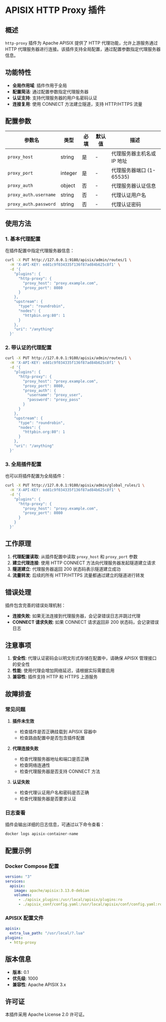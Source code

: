 # APISIX HTTP Proxy 插件

## 概述

`http-proxy` 插件为 Apache APISIX 提供了 HTTP 代理功能，允许上游服务通过 HTTP 代理服务器进行连接。该插件支持全局配置，通过配置参数指定代理服务器信息。

## 功能特性

- **全局作用域**: 插件作用于全局
- **配置简洁**: 通过配置参数指定代理服务器
- **认证支持**: 支持代理服务器的用户名密码认证  
- **连接复用**: 使用 CONNECT 方法建立隧道，支持 HTTP/HTTPS 流量

## 配置参数

| 参数名 | 类型 | 必填 | 默认值 | 描述 |
|--------|------|------|--------|------|
| `proxy_host` | string | 是 | - | 代理服务器主机名或 IP 地址 |
| `proxy_port` | integer | 是 | - | 代理服务器端口 (1-65535) |
| `proxy_auth` | object | 否 | - | 代理服务器认证信息 |
| `proxy_auth.username` | string | 否 | - | 代理认证用户名 |
| `proxy_auth.password` | string | 否 | - | 代理认证密码 |

## 使用方法

### 1. 基本代理配置

在插件配置中指定代理服务器信息：

```bash
curl -X PUT http://127.0.0.1:9180/apisix/admin/routes/1 \
  -H 'X-API-KEY: edd1c9f034335f136f87ad84b625c8f1' \
  -d '{
    "plugins": {
      "http-proxy": {
        "proxy_host": "proxy.example.com",
        "proxy_port": 8080
      }
    },
    "upstream": {
      "type": "roundrobin",
      "nodes": {
        "httpbin.org:80": 1
      }
    },
    "uri": "/anything"
  }'
```

### 2. 带认证的代理配置

```bash
curl -X PUT http://127.0.0.1:9180/apisix/admin/routes/1 \
  -H 'X-API-KEY: edd1c9f034335f136f87ad84b625c8f1' \
  -d '{
    "plugins": {
      "http-proxy": {
        "proxy_host": "proxy.example.com",
        "proxy_port": 8080,
        "proxy_auth": {
          "username": "proxy_user",
          "password": "proxy_pass"
        }
      }
    },
    "upstream": {
      "type": "roundrobin",
      "nodes": {
        "httpbin.org:80": 1
      }
    },
    "uri": "/anything"
  }'
```

### 3. 全局插件配置

也可以将插件配置为全局插件：

```bash
curl -X PUT http://127.0.0.1:9180/apisix/admin/global_rules/1 \
  -H 'X-API-KEY: edd1c9f034335f136f87ad84b625c8f1' \
  -d '{
    "plugins": {
      "http-proxy": {
        "proxy_host": "proxy.example.com",
        "proxy_port": 8080
      }
    }
  }'
```

## 工作原理

1. **代理配置读取**: 从插件配置中读取 `proxy_host` 和 `proxy_port` 参数
2. **建立代理连接**: 使用 HTTP CONNECT 方法向代理服务器发起隧道建立请求
3. **隧道建立**: 代理服务器返回 200 状态码表示隧道建立成功
4. **流量转发**: 后续的所有 HTTP/HTTPS 流量都通过建立的隧道进行转发

## 错误处理

插件包含完善的错误处理机制：

- **连接失败**: 如果无法连接到代理服务器，会记录错误日志并跳过代理
- **CONNECT 请求失败**: 如果 CONNECT 请求返回非 200 状态码，会记录错误日志

## 注意事项

1. **安全性**: 代理认证密码会以明文形式存储在配置中，请确保 APISIX 管理接口的安全性
2. **性能**: 使用代理会增加网络延迟，请根据实际需要启用
3. **兼容性**: 插件支持 HTTP 和 HTTPS 上游服务

## 故障排查

### 常见问题

1. **插件未生效**
   - 检查插件是否正确挂载到 APISIX 容器中
   - 检查路由配置中是否包含插件配置

2. **代理连接失败**
   - 检查代理服务器地址和端口是否正确
   - 检查网络连通性
   - 检查代理服务器是否支持 CONNECT 方法

3. **认证失败**
   - 检查代理认证用户名和密码是否正确
   - 检查代理服务器是否要求认证

### 日志查看

插件会输出详细的日志信息，可通过以下命令查看：

```bash
docker logs apisix-container-name
```

## 配置示例

### Docker Compose 配置

```yaml
version: "3"
services:
  apisix:
    image: apache/apisix:3.13.0-debian
    volumes:
      - ./apisix_plugins:/usr/local/apisix/plugins:ro
      - ./apisix_conf/config.yaml:/usr/local/apisix/conf/config.yaml:ro
```

### APISIX 配置文件

```yaml
apisix:
  extra_lua_path: "/usr/local/?.lua"
plugins:
  - http-proxy
```

## 版本信息

- **版本**: 0.1
- **优先级**: 1000
- **兼容性**: Apache APISIX 3.x

## 许可证

本插件采用 Apache License 2.0 许可证。
